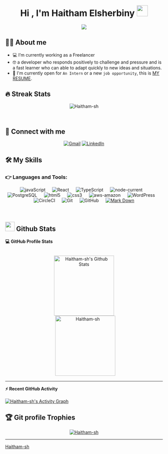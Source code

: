 <h1 align="center">Hi , I'm Haitham Elsherbiny <img src="https://media.giphy.com/media/hvRJCLFzcasrR4ia7z/giphy.gif" width="35"></h1>
<p align="center">
  <a href="https://github.com/DenverCoder1/readme-typing-svg"><img src="https://readme-typing-svg.herokuapp.com?lines=full-stack+webe+developer;A+self-starter%20From+EGYPT;Always%20learning%20new%20things&center=true&width=500&height=50"></a>
</p>

## :sassy_man:  About me

- :computer:  I’m currently working as a Freelancer
- :nerd_face: a developer who responds positively to challenge and pressure and is a fast learner who can able to adapt quickly to new ideas and situations.
- :thinking: I'm currently open for `An Intern` or a new `job opportunity`, this is [MY RESUME](https://drive.google.com/file/d/1_DiNrywsWHQu7xoE5Oh1SB-DnXwND6ie/view?usp=sharing).

## 🔥 Streak Stats
<p align="center"><img src="https://github-readme-streak-stats.herokuapp.com/?user=Haitham-sh&theme=algolia" alt="Haitham-sh" /></p>
<br>

## :email: Connect with me
<p align="center">
	<a href="mailto:haithamelsherbiny81@gmail.com"><img img src="https://img.shields.io/badge/gmail-%23EA4335.svg?style=plastic&logo=gmail&logoColor=white" alt="Gmail"/></a>
	<a href="https://www.linkedin.com/in/haitham-elsherbiny"><img src="https://img.shields.io/badge/linkedin-%230A66C2.svg?style=plastic&logo=linkedin&logoColor=white" alt="LinkedIn"/></a>
    <br>

## 🛠️ My Skills

### 👉 Languages and Tools:

<p align="center">
<img alt="javaScript" src="https://img.shields.io/badge/js-javaScript-yellow">
  &emsp;
<img alt="React" src="https://img.shields.io/badge/js-React-9cf">
  &emsp;
<img alt="TypeScript" src="https://img.shields.io/badge/TS-TypeScript-blue">
  &emsp;
<img alt="node-current" src="https://img.shields.io/node/v/no">
  &emsp;
<img alt="PostgreSQL" src="https://img.shields.io/badge/SQL-PostgreSQL-blue">
  &emsp;
<img alt="html5" src="https://img.shields.io/badge/HTML5%20-%23E34F26.svg?style=plastic&logo=html5&logoColor=white"> 
  &emsp;
<img alt="css3" src="https://img.shields.io/badge/CSS%20-%231572B6.svg?style=plastic&logo=css3&logoColor=white"> 
  &emsp;
  <img alt="aws-amazon" src="https://img.shields.io/badge/aws-amazon-orange">
  &emsp;
<img alt="WordPress" src="https://img.shields.io/badge/W-WordPres-blue"> 
  &emsp;
<img alt="CircleCI" src="https://img.shields.io/badge/CI-CircleCI-black"> 
  &emsp;
<img alt="Git" src="https://img.shields.io/badge/Git%20-%23F05033.svg?style=plastic&logo=git&logoColor=white">
  &emsp;
<img alt="GitHub" src="https://img.shields.io/badge/github-%23181717.svg?style=plastic&logo=github&logoColor=white">
  &emsp;
    <a href="#"><img alt="Mark Down" src="https://img.shields.io/badge/Markdown-000000?style=plastic&logo=markdown&logoColor=white"></a>
</p>
<br/>

## <img src="https://media.giphy.com/media/iY8CRBdQXODJSCERIr/giphy.gif" width="30px"> Github Stats
  <summary><b>💻 GitHub Profile Stats</b></summary>
  <br/>
  <p align="center">
    <a href="https://github.com/anuraghazra/github-readme-stats"><img alt="Haitham-sh's Github Stats" src="https://github-readme-stats.vercel.app/api?username=Haitham-sh&show_icons=true&count_private=true&theme=algolia" height="192px"/></a>
<br/>
  &nbsp;
	  <img src="https://github-readme-stats.vercel.app/api/top-langs?username=Haitham-sh&langs_count=10&show_icons=true&locale=en&layout=compact&theme=algolia" alt="Haitham-sh" height="192px"/>
  <br/>
  </p>

----

  <summary><b>⚡ Recent GitHub Activity</b></summary>
  <br/>
   <a href="https://github.com/Haitham-sh"><img alt="Haitham-sh's Activity Graph" src="https://activity-graph.herokuapp.com/graph?username=Haitham-sh&custom_title=Haitham-sh's%20Contribution%20Graph&theme=react-dark" /></a>
  <br/>

## :trophy: Git profile Trophies

<p align="center"> <a href="https://github.com/ryo-ma/github-profile-trophy"><img src="https://github-profile-trophy.vercel.app/?username=Haitham-sh&layout=compact&theme=algolia" alt="Haitham-sh" /></a> </p>

-----
[Haitham-sh](https://github.com/Haitham-sh)
